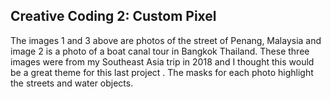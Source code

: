 ## Creative Coding 2: Custom Pixel

The images 1 and 3 above are photos of the street of Penang, Malaysia and image 2 is a photo of a boat canal tour in Bangkok Thailand. These three images were from my Southeast Asia trip in 2018 and I thought this would be a great theme for this last project . The masks for each photo highlight the streets and water objects. 
